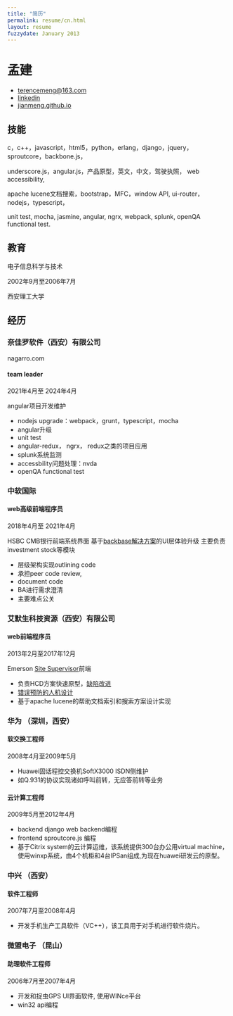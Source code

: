 ```yaml
---
title: "简历"
permalink: resume/cn.html
layout: resume
fuzzydate: January 2013
---
```


# 孟建

* <terencemeng@163.com>
* [linkedin](http://www.linkedin.com/pub/jian-meng/41/927/449)
* [jianmeng.github.io](https://jianmeng.github.io)

## 技能
c，c++，javascript，html5，python，erlang，django，jquery，sproutcore，backbone.js，

underscore.js，angular.js，产品原型，英文，中文，驾驶执照， web accessibility,

apache lucene文档搜索，bootstrap，MFC，window API, ui-router，nodejs，typescript，

unit test, mocha, jasmine, angular, ngrx, webpack, splunk, openQA functional test.

## 教育
电子信息科学与技术

2002年9月至2006年7月

西安理工大学


## 经历
### 奈佳罗软件（西安）有限公司
nagarro.com

#### team leader

2021年4月至 2024年4月

angular项目开发维护
 * nodejs upgrade：webpack，grunt，typescript，mocha
 * angular升级
 * unit test
 * angular-redux， ngrx， redux之类的项目应用
 * splunk系统监测
 * accessbility问题处理：nvda
 * openQA functional test
 

### 中软国际

#### web高级前端程序员

2018年4月至 2021年4月

HSBC CMB银行前端系统界面
基于[backbase解决方案](http://www.backbase.com)的UI层体验升级
主要负责investment stock等模块

* 层级架构实现outlining code
* 承担peer code review,
* document code
* BA进行需求澄清
* 主要难点公关

### 艾默生科技资源（西安）有限公司

#### web前端程序员

2013年2月至2017年12月

Emerson [Site Supervisor](http://www.emersonclimate.com/en-us/Brands/Emerson/Emerson-Retail-Solutions/C-Stores/Introducing-ecoSYS/Pages/introducing-ecosys.aspx)前端

* 负责HCD方案快速原型，[缺陷改进](/blog/help-as-a-gate-to-improve.html)
* [错误预防的人机设计](/blog/poka-yoke-update-firmware.html)
* 基于apache lucene的帮助文档索引和搜索方案设计实现

### 华为  （深圳，西安）

#### 软交换工程师 

2008年4月至2009年5月

* Huawei固话程控交换机SoftX3000 ISDN侧维护
* 如Q.931的协议实现诸如呼叫前转，无应答前转等业务

#### 云计算工程师 

2009年5月至2012年4月

* backend django web backend编程
* frontend sproutcore.js 编程
* 基于Citrix system的云计算运维，该系统提供300台办公用virtual machine，使用winxp系统，由4个机柜和4台IPSan组成,为现在huawei研发云的原型。

### 中兴 （西安）

#### 软件工程师 

2007年7月至2008年4月
* 开发手机生产工具软件（VC++），该工具用于对手机进行软件烧片。


### 微盟电子 （昆山）

#### 助理软件工程师 

2006年7月至2007年4月
* 开发和捉虫GPS UI界面软件, 使用WINce平台
* win32 api编程
